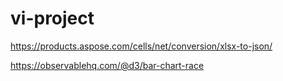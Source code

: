 # vi-project

https://products.aspose.com/cells/net/conversion/xlsx-to-json/



https://observablehq.com/@d3/bar-chart-race

